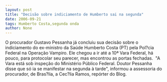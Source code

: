 ```yaml
---
layout: post
title: "Decisão sobre indiciamento de Humberto sai na segunda"
date: 2006-09-21
tags: Humberto Costa,segunda onda
author: None
---
```


O procurador Gustavo Pessanha já concluiu sua decisão sobre o indiciamento do ex-ministro da Saúde Humberto Costa (PT) pela Pol?cia Federal na Operação Vampiro.
Ele chegou a ir até a 10ª Vara Federal, há pouco, para protocolar seu parecer, mas encontrou as portas fechadas.&nbsp; 
\"A Vara está sob inspeção do Ministério Público Federal. Doutor Pessanha disse que só ia se manifestar na segunda à tarde\", informou a assessoria do procurador, de Bras?lia, a Cec?lia Ramos, repórter do Blog.  